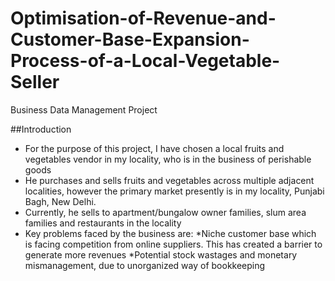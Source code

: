 # Optimisation-of-Revenue-and-Customer-Base-Expansion-Process-of-a-Local-Vegetable-Seller
Business Data Management Project

##Introduction
* For the purpose of this project, I have chosen a local fruits and vegetables vendor in my locality, who is in the business of perishable goods
* He purchases and sells fruits and vegetables across multiple adjacent localities, however the primary market presently is in my locality, Punjabi Bagh, New Delhi.
* Currently, he sells to apartment/bungalow owner families, slum area families and restaurants in the locality
* Key problems faced by the business are:
 *Niche customer base which is facing competition from online suppliers. This has created a barrier to generate more revenues
 *Potential stock wastages and monetary mismanagement, due to unorganized way of bookkeeping
